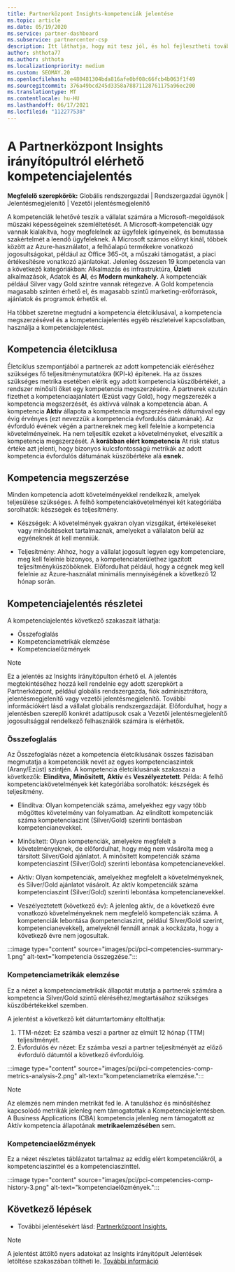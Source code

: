 ```yaml
---
title: Partnerközpont Insights-kompetenciák jelentése
ms.topic: article
ms.date: 05/19/2020
ms.service: partner-dashboard
ms.subservice: partnercenter-csp
description: Itt láthatja, hogy mit tesz jól, és hol fejlesztheti tovább a Microsoft-kompetenciákat, a kompetenciaszinteket és -ajánlatokat, amelyek segítenek a Microsoft-megoldások kézbesítésében.
author: shthota77
ms.author: shthota
ms.localizationpriority: medium
ms.custom: SEOMAY.20
ms.openlocfilehash: e480481304bda816afe0bf08c66fcb4b063f1f49
ms.sourcegitcommit: 376a49bcd245d3358a78871128761175a96ec200
ms.translationtype: MT
ms.contentlocale: hu-HU
ms.lasthandoff: 06/17/2021
ms.locfileid: "112277538"
---
```

# <a name="competencies-report-available-from-the-partner-center-insights-dashboard"></a>A Partnerközpont Insights irányítópultról elérhető kompetenciajelentés

**Megfelelő szerepkörök:** Globális rendszergazdai | Rendszergazdai ügynök | Jelentésmegjelenítő | Vezetői jelentésmegjelenítő

A kompetenciák lehetővé teszik a vállalat számára a Microsoft-megoldások műszaki képességeinek szemléltetését. A Microsoft-kompetenciák úgy vannak kialakítva, hogy megfelelnek az ügyfelek igényeinek, és bemutassa szakértelmét a leendő ügyfeleknek. A Microsoft számos előnyt kínál, többek között az Azure-használatot, a felhőalapú termékekre vonatkozó jogosultságokat, például az Office 365-öt, a műszaki támogatást, a piaci értékesítésre vonatkozó ajánlatokat. Jelenleg összesen 19 kompetencia van a következő kategóriákban: Alkalmazás és infrastruktúra, **Üzleti** alkalmazások, Adatok és **AI**, és **Modern munkahely.** A kompetenciák például Silver vagy Gold szintre vannak rétegezve. A Gold kompetencia magasabb szinten érhető el, és magasabb szintű marketing-erőforrások, ajánlatok és programok érhetők el.  

Ha többet szeretne megtudni a kompetencia életciklusával, a kompetencia megszerzésével és a kompetenciajelentés egyéb részleteivel kapcsolatban, használja a kompetenciajelentést.

## <a name="competency-life-cycle"></a>Kompetencia életciklusa

Életciklus szempontjából a partnerek az adott kompetenciák eléréséhez szükséges fő teljesítménymutatókra (KPI-k) építenek. Ha az összes szükséges metrika esetében elérik egy adott  kompetencia küszöbértékét, a rendszer minősíti őket egy kompetencia megszerzésére. A partnerek ezután fizethet a kompetenciaajánlatért (Ezüst vagy  Gold), hogy megszerezék a kompetencia megszerzését, és aktívvá válnak a kompetencia ában. A kompetencia **Aktív** állapota a kompetencia megszerzésének dátumával egy évig  érvényes (ezt nevezzük a kompetencia évfordulós dátumának). Az évforduló évének végén a partnereknek meg kell felelnie a kompetencia követelményeinek. Ha nem teljesítik ezeket a követelményeket, elveszítik a kompetencia megszerzését. A **korábban elért kompetencia** At risk status értéke azt jelenti, hogy bizonyos kulcsfontosságú metrikák az adott kompetencia évfordulós dátumának küszöbértéke alá **esnek.**

## <a name="competency-attainment"></a>Kompetencia megszerzése

Minden kompetencia adott követelményekkel rendelkezik, amelyek teljesülése szükséges. A felhő kompetenciakövetelményei két kategóriába sorolhatók: készségek és teljesítmény.

- Készségek: A követelmények gyakran olyan vizsgákat, értékeléseket vagy minősítéseket tartalmaznak, amelyeket a vállalaton belül az egyéneknek át kell menniük.

- Teljesítmény: Ahhoz, hogy a vállalat jogosult legyen egy kompetenciare, meg kell felelnie bizonyos, a kompetenciaterülethez igazított teljesítményküszöböknek. Előfordulhat például, hogy a cégnek meg kell felelnie az Azure-használat minimális mennyiségének a következő 12 hónap során.

## <a name="competencies-report-details"></a>Kompetenciajelentés részletei

A kompetenciajelentés következő szakaszait láthatja:

- Összefoglalás
- Kompetenciametrikák elemzése
- Kompetenciaelőzmények

 > [!NOTE]
 > Ez a jelentés az Insights irányítópulton érhető el. A jelentés megtekintéséhez hozzá kell rendelnie egy adott szerepkört a Partnerközpont, például globális rendszergazda, fiók adminisztrátora, jelentésmegjelenítő vagy vezetői jelentésmegjelenítő. További információkért lásd a vállalat globális rendszergazdáját. Előfordulhat, hogy a jelentésben szereplő konkrét adattípusok csak a Vezetői jelentésmegjelenítő jogosultsággal rendelkező felhasználók számára is elérhetők.

### <a name="summary"></a>Összefoglalás

Az Összefoglalás nézet a kompetencia életciklusának összes fázisában megmutatja a kompetenciák nevét az egyes kompetenciaszintek (Arany/Ezüst) szintjén. A kompetencia életciklusának szakaszai a következők: **Elindítva,** **Minősített,** **Aktív** és **Veszélyeztetett**. Példa: A felhő kompetenciakövetelmények két kategóriába sorolhatók: készségek és teljesítmény.

- Elindítva: Olyan kompetenciák száma, amelyekhez egy vagy több mögöttes követelmény van folyamatban.
Az elindított kompetenciák száma kompetenciaszint (Silver/Gold) szerinti bontásban kompetencianevekkel.

- Minősített: Olyan kompetenciák, amelyekre megfelelt a követelményeknek, de előfordulhat, hogy még nem vásárolta meg a társított Silver/Gold ajánlatot. A minősített kompetenciák száma kompetenciaszint (Silver/Gold) szerinti lebontása kompetencianevekkel.

- Aktív: Olyan kompetenciák, amelyekhez megfelelt a követelményeknek, és Silver/Gold ajánlatot vásárolt. Az aktív kompetenciák száma kompetenciaszint (Silver/Gold) szerinti lebontása kompetencianevekkel.

- Veszélyeztetett (következő év): A jelenleg aktív, de  a következő évre vonatkozó követelményeknek nem megfelelő kompetenciák száma. 
A kompetenciák lebontása (kompetenciaszint, például Silver/Gold szerint, kompetencianevekkel), amelyeknél fennáll annak a kockázata, hogy a következő évre nem jogosultak.

:::image type="content" source="images/pci/pci-competencies-summary-1.png" alt-text="kompetencia összegzése.":::

### <a name="competency-metric-analysis"></a>Kompetenciametrikák elemzése

Ez a nézet a kompetenciametrikák állapotát mutatja a partnerek számára a kompetencia Silver/Gold szintű eléréséhez/megtartásához szükséges küszöbértékekkel szemben. 

A jelentést a következő két dátumtartomány eltolthatja:

1. TTM-nézet: Ez számba veszi a partner az elmúlt 12 hónap (TTM) teljesítményét.
2. Évfordulós év nézet: Ez számba veszi a partner teljesítményét az előző évforduló dátumtól a következő évfordulóig.

:::image type="content" source="images/pci/pci-competencies-comp-metrics-analysis-2.png" alt-text="kompetenciametrika elemzése.":::

> [!NOTE]
 > Az elemzés nem minden metrikát fed le. A tanuláshoz és minősítéshez kapcsolódó metrikák jelenleg nem támogatottak a Kompetenciajelentésben. A Business Applications (CBA) kompetencia jelenleg nem támogatott az Aktív kompetencia állapotának **metrikaelemzésében** sem.

### <a name="competency-history"></a>Kompetenciaelőzmények

Ez a nézet részletes táblázatot tartalmaz az eddig elért kompetenciákról, a kompetenciaszinttel és a kompetenciaszinttel.

:::image type="content" source="images/pci/pci-competencies-comp-history-3.png" alt-text="kompetenciaelőzmények.":::

## <a name="next-steps"></a>Következő lépések

- További jelentésekért lásd: [Partnerközpont Insights.](partner-center-insights.md)

>[!NOTE] 
> A jelentést áttöltő nyers adatokat az Insights irányítópult Jelentések letöltése szakaszában töltheti le. [További információ](pci-download-reports.md) 
